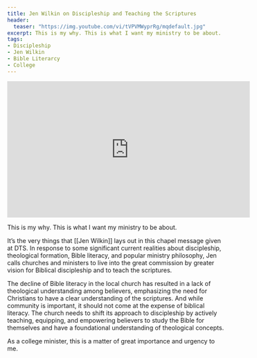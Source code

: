 ```yaml
---
title: Jen Wilkin on Discipleship and Teaching the Scriptures
header:
  teaser: "https://img.youtube.com/vi/tVPVMWyprRg/mqdefault.jpg"
excerpt: This is my why. This is what I want my ministry to be about.
tags:
- Discipleship
- Jen Wilkin
- Bible Literarcy
- College 
---
```



<iframe width="560" height="315" src="https://www.youtube.com/embed/tVPVMWyprRg?si=k38F6f_z_ZuFySBA" title="YouTube video player" frameborder="0" allow="accelerometer; autoplay; clipboard-write; encrypted-media; gyroscope; picture-in-picture; web-share" allowfullscreen></iframe>

This is my why. This is what I want my ministry to be about.

It’s the very things that [[Jen Wilkin]] lays out in this chapel message given at DTS. In response to some significant current realities about discipleship, theological formation, Bible literacy, and popular ministry philosophy, Jen calls churches and ministers to live into the great commission by greater vision for Biblical discipleship and to teach the scriptures.

The decline of Bible literacy in the local church has resulted in a lack of theological understanding among believers, emphasizing the need for Christians to have a clear understanding of the scriptures. And while community is important, it should not come at the expense of biblical literacy. The church needs to shift its approach to discipleship by actively teaching, equipping, and empowering believers to study the Bible for themselves and have a foundational understanding of theological concepts. 

As a college minister, this is a matter of great importance and urgency to me.
